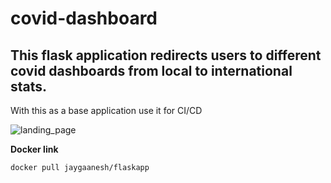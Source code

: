 # covid-dashboard

This flask application redirects users to different covid dashboards from local to international stats.
---
With this as a base application use it for CI/CD

![landing_page](https://user-images.githubusercontent.com/58362093/165514362-47c7f0e9-795c-40d0-acb6-913145189067.png)


**Docker link**

`docker pull jaygaanesh/flaskapp`
